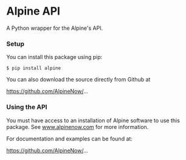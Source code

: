 Alpine API
==========
A Python wrapper for the Alpine's API.

### Setup
You can install this package using pip:

    $ pip install alpine
    
You can also download the source directly from Github at 

https://github.com/AlpineNow/...
  
### Using the API
You must have access to an installation of Alpine software to use this package. See www.alpinenow.com for more information. 

For documentation and examples can be found at: 

https://github.com/AlpineNow/...

